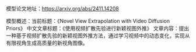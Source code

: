 模型论文地址：https://arxiv.org/abs/2411.14208

模型概述：当前标题：《Novel View Extrapolation with Video Diffusion Priors》
中文文章标题：《使用视频扩散先验进行新颖视图外推》
文章内容：提出一种基于视频扩散先验的新颖视图外推方法，通过学习视频中的动态变化，实现从有限视角生成高质量的新视角图像。
